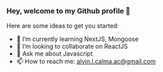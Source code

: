 ### Hey, welcome to my Github profile 👋


Here are some ideas to get you started:

- 🌱 I’m currently learning NextJS, Mongoose
- 👯 I’m looking to collaborate on ReactJS
- 💬 Ask me about Javascript
- 📫 How to reach me: alvin.l.calma.ac@gmail.com


<!-- 
- 🤔 I’m looking for help with ... 
- ⚡ Fun fact: ...
- 😄 Pronouns: ...
-->

